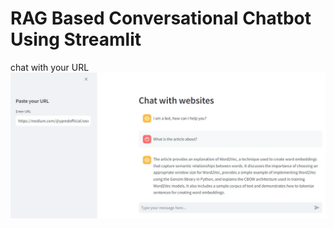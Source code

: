 # RAG Based Conversational Chatbot Using Streamlit

chat with your URL
![Chat With Your Data](imgs/demo.webp)